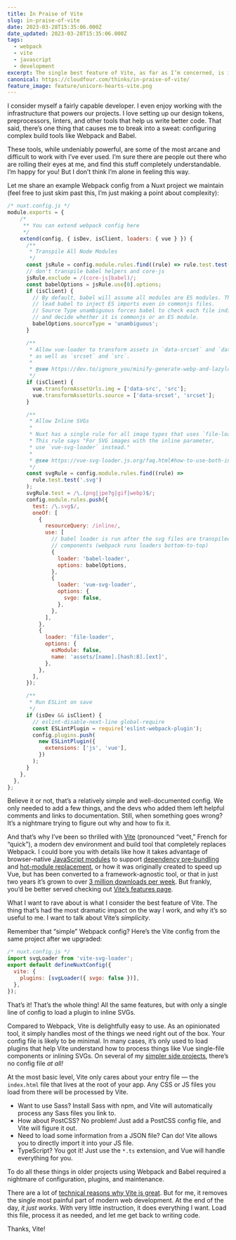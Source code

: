 ```yaml
---
title: In Praise of Vite
slug: in-praise-of-vite
date: 2023-03-28T15:35:06.000Z
date_updated: 2023-03-28T15:35:06.000Z
tags:
  - webpack
  - vite
  - javascript
  - development
excerpt: The single best feature of Vite, as far as I’m concerned, is its simplicity. Compared to the nightmare of configuring WebPack and Babel? Vite is delightfully easy to use.
canonical: https://cloudfour.com/thinks/in-praise-of-vite/
feature_image: feature/unicorn-hearts-vite.png
---
```


I consider myself a fairly capable developer. I even enjoy working with the infrastructure that powers our projects. I love setting up our design tokens, preprocessors, linters, and other tools that help us write better code. That said, there’s one thing that causes me to break into a sweat: configuring complex build tools like Webpack and Babel.

These tools, while undeniably powerful, are some of the most arcane and difficult to work with I’ve ever used. I’m sure there are people out there who are rolling their eyes at me, and find this stuff completely understandable. I’m happy for you! But I don’t think I’m alone in feeling this way.

Let me share an example Webpack config from a Nuxt project we maintain (feel free to just skim past this, I’m just making a point about complexity):

```javascript
/* nuxt.config.js */
module.exports = {
    /*
     ** You can extend webpack config here
     */
    extend(config, { isDev, isClient, loaders: { vue } }) {
      /**
       * Transpile All Node Modules
       */
      const jsRule = config.module.rules.find((rule) => rule.test.test('.js'));
      // don't transpile babel helpers and core-js
      jsRule.exclude = /(core-js|babel)/;
      const babelOptions = jsRule.use[0].options;
      if (isClient) {
        // By default, babel will assume all modules are ES modules. This would
        // lead babel to inject ES imports even in commonjs files.
        // Source Type unambiguous forces babel to check each file individually
        // and decide whether it is commonjs or an ES module.
        babelOptions.sourceType = 'unambiguous';
      }

      /**
       * Allow vue-loader to transform assets in `data-srcset` and `data-src`
       * as well as `srcset` and `src`.
       *
       * @see https://dev.to/ignore_you/minify-generate-webp-and-lazyload-images-in-your-vue-nuxt-application-1ilm
       */
      if (isClient) {
        vue.transformAssetUrls.img = ['data-src', 'src'];
        vue.transformAssetUrls.source = ['data-srcset', 'srcset'];
      }

      /**
       * Allow Inline SVGs
       *
       * Nuxt has a single rule for all image types that uses `file-loader`.
       * This rule says "For SVG images with the inline parameter,
       * use `vue-svg-loader` instead."
       *
       * @see https://vue-svg-loader.js.org/faq.html#how-to-use-both-inline-and-external-svgs
       */
      const svgRule = config.module.rules.find((rule) =>
        rule.test.test('.svg')
      );
      svgRule.test = /\.(png|jpe?g|gif|webp)$/;
      config.module.rules.push({
        test: /\.svg$/,
        oneOf: [
          {
            resourceQuery: /inline/,
            use: [
              // babel loader is run after the svg files are transpiled into vue
              // components (webpack runs loaders bottom-to-top)
              {
                loader: 'babel-loader',
                options: babelOptions,
              },
              {
                loader: 'vue-svg-loader',
                options: {
                  svgo: false,
                },
              },
            ],
          },
          {
            loader: 'file-loader',
            options: {
              esModule: false,
              name: 'assets/[name].[hash:8].[ext]',
            },
          },
        ],
      });

      /**
       * Run ESLint on save
       */
      if (isDev && isClient) {
        // eslint-disable-next-line global-require
        const ESLintPlugin = require('eslint-webpack-plugin');
        config.plugins.push(
          new ESLintPlugin({
            extensions: ['js', 'vue'],
          })
        );
      }
    },
  },
};
```

Believe it or not, that’s a relatively simple and well-documented config. We only needed to add a few things, and the devs who added them left helpful comments and links to documentation. Still, when something goes wrong? It’s a nightmare trying to figure out why and how to fix it.

And that’s why I’ve been so thrilled with [Vite](https://vitejs.dev/) (pronounced “veet,” French for “quick”), a modern dev environment and build tool that completely replaces Webpack. I could bore you with details like how it takes advantage of browser-native [JavaScript modules](https://developer.mozilla.org/en-US/docs/Web/JavaScript/Guide/Modules) to support [dependency pre-bundling](https://vitejs.dev/guide/dep-pre-bundling.html) and [hot-module replacement](https://vitejs.dev/guide/features.html#hot-module-replacement), or how it was originally created to speed up Vue, but has been converted to a framework-agnostic tool, or that in just two years it’s grown to over [3 million downloads per week](https://www.npmjs.com/package/vite). But frankly, you’d be better served checking out [Vite’s features page](https://vitejs.dev/guide/features.html).

What I want to rave about is what I consider the best feature of Vite. The thing that’s had the most dramatic impact on the way I work, and why it’s so useful to me. I want to talk about Vite’s _simplicity_.

Remember that “simple” Webpack config? Here’s the Vite config from the same project after we upgraded:

```javascript
/* nuxt.config.js */
import svgLoader from 'vite-svg-loader';
export default defineNuxtConfig({
  vite: {
    plugins: [svgLoader({ svgo: false })],
  },
});
```

That’s it! That’s the whole thing! All the same features, but with only a single line of config to load a plugin to inline SVGs.

Compared to Webpack, Vite is delightfully easy to use. As an opinionated tool, it simply handles most of the things we need right out of the box. Your config file is likely to be minimal. In many cases, it’s only used to load plugins that help Vite understand how to process things like Vue single-file components or inlining SVGs. On several of my [simpler side projects](https://github.com/spaceninja/excuse-generator), there’s no config file _at all!_

At the most basic level, Vite only cares about your entry file — the `index.html` file that lives at the root of your app. Any CSS or JS files you load from there will be processed by Vite.

- Want to use Sass? Install Sass with npm, and Vite will automatically process any Sass files you link to.
- How about PostCSS? No problem! Just add a PostCSS config file, and Vite will figure it out.
- Need to load some information from a JSON file? Can do! Vite allows you to directly import it into your JS file.
- TypeScript? You got it! Just use the `*.ts` extension, and Vue will handle everything for you.

To do all these things in older projects using Webpack and Babel required a nightmare of configuration, plugins, and maintenance.

There are a lot of [technical reasons why Vite is great](https://vitejs.dev/guide/why.html). But for me, it removes the single most painful part of modern web development. At the end of the day, _it just works_. With very little instruction, it does everything I want. Load this file, process it as needed, and let me get back to writing code.

Thanks, Vite!
